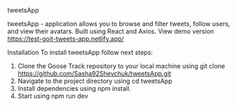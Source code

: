 tweetsApp 

tweetsApp - application allows you to browse and filter tweets, follow users, and view their avatars. Built using React and Axios. View demo version https://test-goit-tweets-app.netlify.app/

Installation
To install tweetsApp follow next steps:
1. Clone the Goose Track repository to your local machine using git clone https://github.com/Sasha92Shevchuk/tweetsApp.git
2. Navigate to the project directory using cd tweetsApp
3. Install dependencies using npm install.
4. Start using npm run dev
